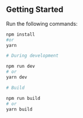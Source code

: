 ## Getting Started
Run the following commands:
```bash
npm install
#or
yarn

# During development

npm run dev
# or
yarn dev

# Build

npm run build
# or
yarn build
```
